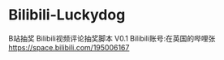 # Bilibili-Luckydog
B站抽奖
Bilibili视频评论抽奖脚本 V0.1
Bilibili账号:在英国的哔哩张
https://space.bilibili.com/195006167
